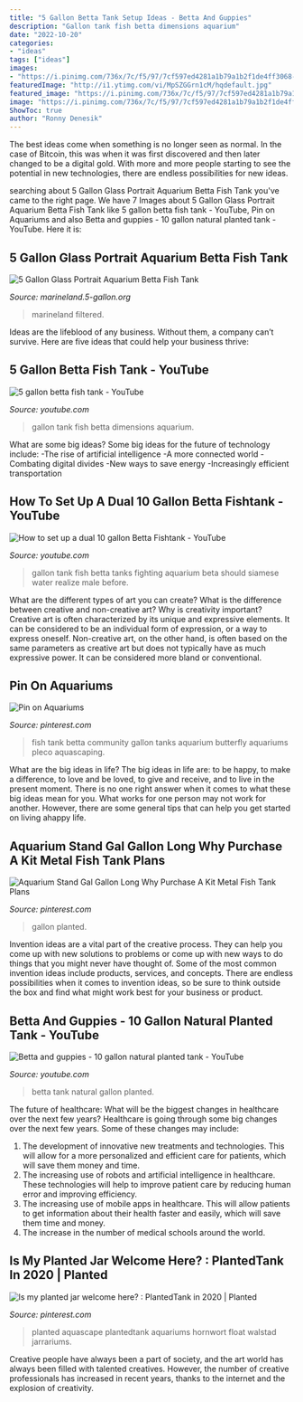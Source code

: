 ```yaml
---
title: "5 Gallon Betta Tank Setup Ideas - Betta And Guppies"
description: "Gallon tank fish betta dimensions aquarium"
date: "2022-10-20"
categories:
- "ideas"
tags: ["ideas"]
images:
- "https://i.pinimg.com/736x/7c/f5/97/7cf597ed4281a1b79a1b2f1de4ff3068--betta-fish-tanks.jpg"
featuredImage: "http://i1.ytimg.com/vi/MpSZGGrn1cM/hqdefault.jpg"
featured_image: "https://i.pinimg.com/736x/7c/f5/97/7cf597ed4281a1b79a1b2f1de4ff3068--betta-fish-tanks.jpg"
image: "https://i.pinimg.com/736x/7c/f5/97/7cf597ed4281a1b79a1b2f1de4ff3068--betta-fish-tanks.jpg"
ShowToc: true
author: "Ronny Denesik"
---
```



The best ideas come when something is no longer seen as normal. In the case of Bitcoin, this was when it was first discovered and then later changed to be a digital gold. With more and more people starting to see the potential in new technologies, there are endless possibilities for new ideas.

	

		
searching about 5 Gallon Glass Portrait Aquarium Betta Fish Tank you've came to the right page. We have 7 Images about 5 Gallon Glass Portrait Aquarium Betta Fish Tank like 5 gallon betta fish tank - YouTube, Pin on Aquariums and also Betta and guppies - 10 gallon natural planted tank - YouTube. Here it is:
		
    
## 5 Gallon Glass Portrait Aquarium Betta Fish Tank

<img loading=lazy src="https://images.5-gallon.org/l-m/5-gallon-glass-portrait-aquarium-betta-fish-v-2580259033.jpg" onerror="this.onerror=null;this.src='https://tse2.mm.bing.net/th?id=OIP.pxCEyd1U3zM45VPOps6p0wHaHa&amp;pid=15.1';" alt="5 Gallon Glass Portrait Aquarium Betta Fish Tank">

_Source: marineland.5-gallon.org_

>marineland filtered. 

	

Ideas are the lifeblood of any business. Without them, a company can’t survive. Here are five ideas that could help your business thrive:

    
## 5 Gallon Betta Fish Tank - YouTube

<img loading=lazy src="http://i.ytimg.com/vi/s-u-FMfA6aQ/maxresdefault.jpg" onerror="this.onerror=null;this.src='https://tse4.mm.bing.net/th?id=OIP.ewgjflgi5XW4UC76sGfZqgHaEK&amp;pid=15.1';" alt="5 gallon betta fish tank - YouTube">

_Source: youtube.com_

>gallon tank fish betta dimensions aquarium. 

	

What are some big ideas?
Some big ideas for the future of technology include: 
-The rise of artificial intelligence 
-A more connected world 
-Combating digital divides 
-New ways to save energy 
-Increasingly efficient transportation

    
## How To Set Up A Dual 10 Gallon Betta Fishtank - YouTube

<img loading=lazy src="http://i1.ytimg.com/vi/MpSZGGrn1cM/hqdefault.jpg" onerror="this.onerror=null;this.src='https://tse4.mm.bing.net/th?id=OIP.DoQbkmv7lL5o2TpiCuTErQHaFj&amp;pid=15.1';" alt="How to set up a dual 10 gallon Betta Fishtank - YouTube">

_Source: youtube.com_

>gallon tank fish betta tanks fighting aquarium beta should siamese water realize male before. 

	

What are the different types of art you can create? What is the difference between creative and non-creative art? Why is creativity important?
Creative art is often characterized by its unique and expressive elements. It can be considered to be an individual form of expression, or a way to express oneself. Non-creative art, on the other hand, is often based on the same parameters as creative art but does not typically have as much expressive power. It can be considered more bland or conventional.

    
## Pin On Aquariums

<img loading=lazy src="https://i.pinimg.com/736x/7c/f5/97/7cf597ed4281a1b79a1b2f1de4ff3068--betta-fish-tanks.jpg" onerror="this.onerror=null;this.src='https://tse4.mm.bing.net/th?id=OIP.aJ_5XiZIyn9cUgTZYxQ7pwHaFj&amp;pid=15.1';" alt="Pin on Aquariums">

_Source: pinterest.com_

>fish tank betta community gallon tanks aquarium butterfly aquariums pleco aquascaping. 

	

What are the big ideas in life?
The big ideas in life are: to be happy, to make a difference, to love and be loved, to give and receive, and to live in the present moment. There is no one right answer when it comes to what these big ideas mean for you. What works for one person may not work for another. However, there are some general tips that can help you get started on living ahappy life.

    
## Aquarium Stand Gal Gallon Long Why Purchase A Kit Metal Fish Tank Plans

<img loading=lazy src="https://i.pinimg.com/736x/f3/16/fe/f316fe89c9daa0a0adc1a17689a659a8.jpg" onerror="this.onerror=null;this.src='https://tse2.mm.bing.net/th?id=OIP.cEtCKvxbG2QgQ3SJPWHQpAHaEK&amp;pid=15.1';" alt="Aquarium Stand Gal Gallon Long Why Purchase A Kit Metal Fish Tank Plans">

_Source: pinterest.com_

>gallon planted. 

	

Invention ideas are a vital part of the creative process. They can help you come up with new solutions to problems or come up with new ways to do things that you might never have thought of. Some of the most common invention ideas include products, services, and concepts. There are endless possibilities when it comes to invention ideas, so be sure to think outside the box and find what might work best for your business or product.

    
## Betta And Guppies - 10 Gallon Natural Planted Tank - YouTube

<img loading=lazy src="https://i.ytimg.com/vi/YbPFl_twD88/maxresdefault.jpg" onerror="this.onerror=null;this.src='https://tse4.mm.bing.net/th?id=OIP.9cbSDEAWNHJD8gWa0KBt5AHaFj&amp;pid=15.1';" alt="Betta and guppies - 10 gallon natural planted tank - YouTube">

_Source: youtube.com_

>betta tank natural gallon planted. 

	

The future of healthcare: What will be the biggest changes in healthcare over the next few years?
Healthcare is going through some big changes over the next few years. Some of these changes may include: 
1. The development of innovative new treatments and technologies. This will allow for a more personalized and efficient care for patients, which will save them money and time. 
2. The increasing use of robots and artificial intelligence in healthcare. These technologies will help to improve patient care by reducing human error and improving efficiency. 
3. The increasing use of mobile apps in healthcare. This will allow patients to get information about their health faster and easily, which will save them time and money. 
4. The increase in the number of medical schools around the world.

    
## Is My Planted Jar Welcome Here? : PlantedTank In 2020 | Planted

<img loading=lazy src="https://i.pinimg.com/736x/f9/38/80/f938808dd369e28520c9291b3baf8e85.jpg" onerror="this.onerror=null;this.src='https://tse1.mm.bing.net/th?id=OIP.aPtPQI3TOIkBZORPKNy9qgHaPO&amp;pid=15.1';" alt="Is my planted jar welcome here? : PlantedTank in 2020 | Planted">

_Source: pinterest.com_

>planted aquascape plantedtank aquariums hornwort float walstad jarrariums. 

	

Creative people have always been a part of society, and the art world has always been filled with talented creatives. However, the number of creative professionals has increased in recent years, thanks to the internet and the explosion of creativity.

